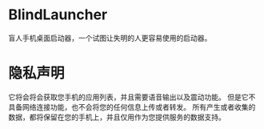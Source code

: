 # BlindLauncher
盲人手机桌面启动器，一个试图让失明的人更容易使用的启动器。

# 隐私声明
它将会将会获取您手机的应用列表，并且需要语音输出以及震动功能。
但是它不具备网络连接功能，也不会将您的任何信息上传或者转发。
所有产生或者收集的数据，都将保留在您的手机上，并且仅用作为您提供服务的数据支持。
